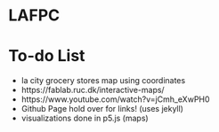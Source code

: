 # LAFPC

# To-do List
<ul>
  <li>la city grocery stores map using coordinates</li>
  <li>https://fablab.ruc.dk/interactive-maps/</li>
  <li>https://www.youtube.com/watch?v=jCmh_eXwPH0</li>
  <li>Github Page hold over for links! (uses jekyll)</li>
  <li>visualizations done in p5.js (maps)</li>
<ul>
